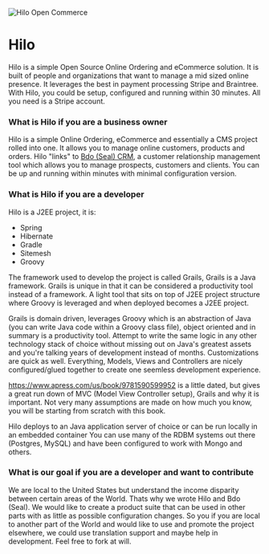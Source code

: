 ![Hilo Open Commerce](http://openabc.xyz/images/hilo-icon.png)

# Hilo

Hilo is a simple Open Source Online Ordering and eCommerce solution. It is built of people and organizations that want to manage a mid sized online presence. It leverages the best in payment processing Stripe and Braintree. With Hilo, you could be setup, configured and running within 30 minutes. All you need is a Stripe account.


### What is Hilo if you are a business owner

Hilo is a simple Online Ordering, eCommerce and essentially a CMS project rolled into one. It allows you to manage online customers, products and orders. Hilo "links" to [Bdo (Seal) CRM](https://github.com/mcroteau/Bdo), a customer relationship management tool which allows you to manage prospects, customers and clients. You can be up and running within minutes with minimal configuration version.


### What is Hilo if you are a developer

Hilo is a J2EE project, it is:

* Spring
* Hibernate
* Gradle
* Sitemesh
* Groovy


The framework used to develop the project is called Grails, Grails is a Java framework. Grails is unique in that it can be considered a productivity tool instead of a framework. A light tool that sits on top of J2EE project structure where Groovy is leveraged and when deployed becomes a J2EE project.

Grails is domain driven, leverages Groovy which is an abstraction of Java (you can write Java code within a Groovy class file), object oriented and in summary is a productivity tool. Attempt to write the same logic in any other technology stack of choice without missing out on Java's greatest assets and you're talking years of development instead of months. Customizations are quick as well. Everything, Models, Views and Controllers are nicely configured/glued together to create one seemless development experience.

https://www.apress.com/us/book/9781590599952 is a little dated, but gives a great run down of MVC (Model View Controller setup), Grails and why it is important. Not very many assumptions are made on how much you know, you will be starting from scratch with this book.

Hilo deploys to an Java application server of choice or can be run locally in an embedded container
You can use many of the RDBM systems out there (Postgres, MySQL) and have been configured to work with Mongo and others.


### What is our goal if you are a developer and want to contribute

We are local to the United States but understand the income disparity between certain areas of the World. Thats why we wrote Hilo and Bdo (Seal). We would like to create a product suite that can be used in other parts with as little as possible configuration changes. So you if you are local to another part of the World and would like to use and promote the project elsewhere, we could use translation support and maybe help in development. Feel free to fork at will.

